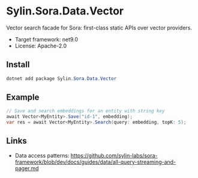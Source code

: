 # Sylin.Sora.Data.Vector

Vector search facade for Sora: first-class static APIs over vector providers.

- Target framework: net9.0
- License: Apache-2.0

## Install

```powershell
dotnet add package Sylin.Sora.Data.Vector
```

## Example

```csharp
// Save and search embeddings for an entity with string key
await Vector<MyEntity>.Save("id-1", embedding);
var res = await Vector<MyEntity>.Search(query: embedding, topK: 5);
```

## Links
- Data access patterns: https://github.com/sylin-labs/sora-framework/blob/dev/docs/guides/data/all-query-streaming-and-pager.md
